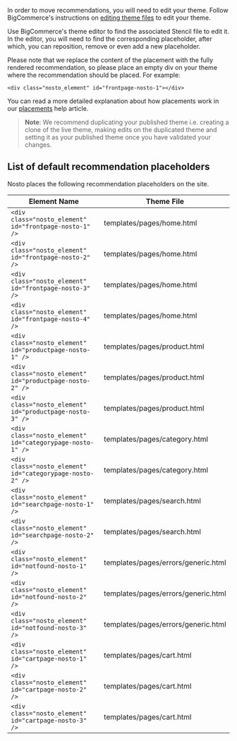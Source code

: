 In order to move recommendations, you will need to edit your theme. Follow BigCommerce's instructions on [editing theme files](https://support.bigcommerce.com/s/article/Stencil-Themes#edit) to edit your theme.

Use BigCommerce's theme editor to find the associated Stencil file to edit it. In the editor, you will need to find the corresponding placeholder, after which, you can reposition, remove or even add a new placeholder.

Please note that we replace the content of the placement with the fully rendered recommendation, so please place an empty div on your theme where the recommendation should be placed. For example:
```
<div class="nosto_element" id="frontpage-nosto-1"></div>
```

You can read a more detailed explanation about how placements work in our [placements](https://help.nosto.com/en/articles/1883767-placements-general-article) help article.

> **Note**: We recommend duplicating your published theme i.e. creating a clone of the live theme, making edits on the duplicated theme and setting it as your published theme once you have validated your changes.

## List of default recommendation placeholders

Nosto places the following recommendation placeholders on the site.

| Element Name                                              | Theme File                          |
|-----------------------------------------------------------|-------------------------------------|
| `<div class="nosto_element" id="frontpage-nosto-1" />`    | templates/pages/home.html           |
| `<div class="nosto_element" id="frontpage-nosto-2" />`    | templates/pages/home.html           |
| `<div class="nosto_element" id="frontpage-nosto-3" />`    | templates/pages/home.html           |
| `<div class="nosto_element" id="frontpage-nosto-4" />`    | templates/pages/home.html           |
| `<div class="nosto_element" id="productpage-nosto-1" />`  | templates/pages/product.html        |
| `<div class="nosto_element" id="productpage-nosto-2" />`  | templates/pages/product.html        |
| `<div class="nosto_element" id="productpage-nosto-3" />`  | templates/pages/product.html        |
| `<div class="nosto_element" id="categorypage-nosto-1" />` | templates/pages/category.html       |
| `<div class="nosto_element" id="categorypage-nosto-2" />` | templates/pages/category.html       |
| `<div class="nosto_element" id="searchpage-nosto-1" />`   | templates/pages/search.html         |
| `<div class="nosto_element" id="searchpage-nosto-2" />`   | templates/pages/search.html         |
| `<div class="nosto_element" id="notfound-nosto-1" />`     | templates/pages/errors/generic.html |
| `<div class="nosto_element" id="notfound-nosto-2" />`     | templates/pages/errors/generic.html |
| `<div class="nosto_element" id="notfound-nosto-3" />`     | templates/pages/errors/generic.html |
| `<div class="nosto_element" id="cartpage-nosto-1" />`     | templates/pages/cart.html           |
| `<div class="nosto_element" id="cartpage-nosto-2" />`     | templates/pages/cart.html           |
| `<div class="nosto_element" id="cartpage-nosto-3" />`     | templates/pages/cart.html           |